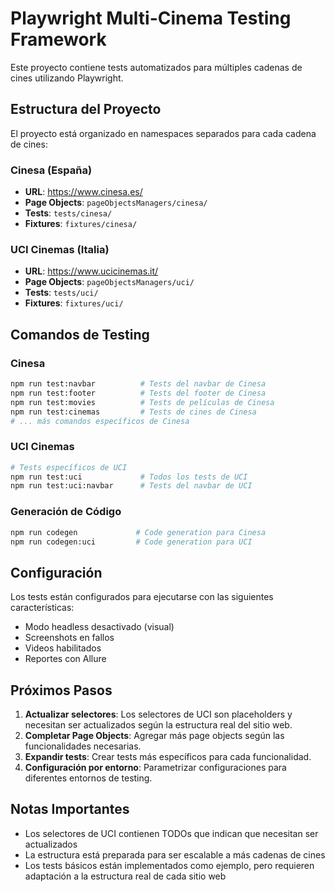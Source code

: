 # Playwright Multi-Cinema Testing Framework

Este proyecto contiene tests automatizados para múltiples cadenas de cines utilizando Playwright.

## Estructura del Proyecto

El proyecto está organizado en namespaces separados para cada cadena de cines:

### Cinesa (España)

- **URL**: https://www.cinesa.es/
- **Page Objects**: `pageObjectsManagers/cinesa/`
- **Tests**: `tests/cinesa/`
- **Fixtures**: `fixtures/cinesa/`

### UCI Cinemas (Italia)

- **URL**: https://www.ucicinemas.it/
- **Page Objects**: `pageObjectsManagers/uci/`
- **Tests**: `tests/uci/`
- **Fixtures**: `fixtures/uci/`

## Comandos de Testing

### Cinesa

```bash
npm run test:navbar          # Tests del navbar de Cinesa
npm run test:footer          # Tests del footer de Cinesa
npm run test:movies          # Tests de películas de Cinesa
npm run test:cinemas         # Tests de cines de Cinesa
# ... más comandos específicos de Cinesa
```

### UCI Cinemas

```bash
# Tests específicos de UCI
npm run test:uci             # Todos los tests de UCI
npm run test:uci:navbar      # Tests del navbar de UCI
```

### Generación de Código

```bash
npm run codegen             # Code generation para Cinesa
npm run codegen:uci         # Code generation para UCI
```

## Configuración

Los tests están configurados para ejecutarse con las siguientes características:

- Modo headless desactivado (visual)
- Screenshots en fallos
- Videos habilitados
- Reportes con Allure

## Próximos Pasos

1. **Actualizar selectores**: Los selectores de UCI son placeholders y necesitan ser actualizados según la estructura real del sitio web.
2. **Completar Page Objects**: Agregar más page objects según las funcionalidades necesarias.
3. **Expandir tests**: Crear tests más específicos para cada funcionalidad.
4. **Configuración por entorno**: Parametrizar configuraciones para diferentes entornos de testing.

## Notas Importantes

- Los selectores de UCI contienen TODOs que indican que necesitan ser actualizados
- La estructura está preparada para ser escalable a más cadenas de cines
- Los tests básicos están implementados como ejemplo, pero requieren adaptación a la estructura real de cada sitio web

